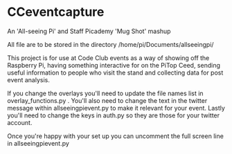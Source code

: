 # CCeventcapture
An 'All-seeing Pi' and Staff Picademy 'Mug Shot' mashup 

All file are to be stored in the directory /home/pi/Documents/allseeingpi/

This project is for use at Code Club events as a way of showing off the Raspberry Pi, having something interactive for on the PiTop Ceed, sending useful information to people who visit the stand and collecting data for post event analysis. 

If you change the overlays you'll need to update the file names list in overlay_functions.py . You'll also need to change the text in the twitter message within allseeingpievent.py to make it relevant for your event. Lastly you'll need to change the keys in auth.py so they are those for your twitter account. 

Once you're happy with your set up you can uncomment the full screen line in allseeingpievent.py 
